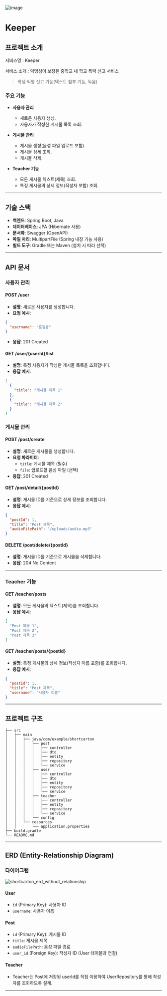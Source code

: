 ![image](https://github.com/user-attachments/assets/290d2f69-7e46-4f4b-bec2-419424a89b4f)
# **Keeper**

## **프로젝트 소개**
서비스명 : Keeper

서비스 소개 : 익명성이 보장된 중학교 내 학교 폭력 신고 서비스

>학생 익명 신고 기능(텍스트 첨부 기능, 녹음)


### **주요 기능**
- **사용자 관리**
  - 새로운 사용자 생성.
  - 사용자가 작성한 게시물 목록 조회.

- **게시물 관리**
  - 게시물 생성(음성 파일 업로드 포함).
  - 게시물 상세 조회.
  - 게시물 삭제.

- **Teacher 기능**
  - 모든 게시물 텍스트(제목) 조회.
  - 특정 게시물의 상세 정보(작성자 포함) 조회.

---

## **기술 스택**
- **백엔드**: Spring Boot, Java
- **데이터베이스**: JPA (Hibernate 사용)
- **문서화**: Swagger (OpenAPI)
- **파일 처리**: MultipartFile (Spring 내장 기능 사용)
- **빌드 도구**: Gradle 또는 Maven (설치 시 따라 선택)

---

## **API 문서**

### **사용자 관리**

#### **POST /user**
- **설명**: 새로운 사용자를 생성합니다.
- **요청 예시**:
```json
{
  "username": "홍길동"
}
```
- **응답**: 201 Created

#### **GET /user/{userId}/list**
- **설명**: 특정 사용자가 작성한 게시물 목록을 조회합니다.
- **응답 예시**:
```json
[
  {
    "title": "게시물 제목 1"
  },
  {
    "title": "게시물 제목 2"
  }
]
```

### **게시물 관리**

#### **POST /post/create**
- **설명**: 새로운 게시물을 생성합니다.
- **요청 파라미터**:
  - `title`: 게시물 제목 (필수)
  - `file`: 업로드할 음성 파일 (선택)
- **응답**: 201 Created

#### **GET /post/detail/{postId}**
- **설명**: 게시물 ID를 기준으로 상세 정보를 조회합니다.
- **응답 예시**:
```json
{
  "postId": 1,
  "title": "Post 제목",
  "audioFilePath": "/uploads/audio.mp3"
}
```

#### **DELETE /post/delete/{postId}**
- **설명**: 게시물 ID를 기준으로 게시물을 삭제합니다.
- **응답**: 204 No Content

---

### **Teacher 기능**

#### **GET /teacher/posts**
- **설명**: 모든 게시물의 텍스트(제목)를 조회합니다.
- **응답 예시**:
```json
[
  "Post 제목 1",
  "Post 제목 2",
  "Post 제목 3"
]
```

#### **GET /teacher/posts/{postId}**
- **설명**: 특정 게시물의 상세 정보(작성자 이름 포함)를 조회합니다.
- **응답 예시**:
```json
{
  "postId": 1,
  "title": "Post 제목",
  "username": "사용자 이름"
}
```

---

## **프로젝트 구조**
```plaintext
├── src
│   ├── main
│   │   ├── java/com/example/shortcarton
│   │   │   ├── post
│   │   │   │   ├── controller
│   │   │   │   ├── dto
│   │   │   │   ├── entity
│   │   │   │   ├── repository
│   │   │   │   └── service
│   │   │   ├── user
│   │   │   │   ├── controller
│   │   │   │   ├── dto
│   │   │   │   ├── entity
│   │   │   │   ├── repository
│   │   │   │   └── service
│   │   │   ├── teacher
│   │   │   │   ├── controller
│   │   │   │   ├── entity
│   │   │   │   ├── repository
│   │   │   │   └── service
│   │   │   └── config
│   │   └── resources
│   │       └── application.properties
├── build.gradle
└── README.md
```

---

## **ERD (Entity-Relationship Diagram)**

### **다이어그램**
![shortcarton_erd_without_relationship](https://github.com/user-attachments/assets/03943fe7-af9f-47cf-bada-21cfa44279f0)


#### **User**
- `id` (Primary Key): 사용자 ID
- `username`: 사용자 이름

#### **Post**
- `id` (Primary Key): 게시물 ID
- `title`: 게시물 제목
- `audioFilePath`: 음성 파일 경로
- `user_id` (Foreign Key): 작성자 ID (User 테이블과 연결)

#### **Teacher**
- Teacher는 Post에 저장된 userId를 직접 이용하여 UserRepository를 통해 작성자를 조회하도록 설계.

---






